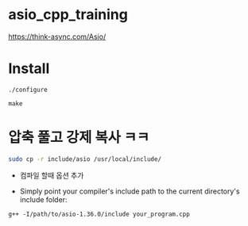# asio_cpp_training
https://think-async.com/Asio/

# Install

```
./configure

make
```

# 압축 풀고 강제 복사 ㅋㅋ

```bash
sudo cp -r include/asio /usr/local/include/
```

- 컴파일 할때 옵션 추가

- Simply point your compiler's include path to the current directory's include folder:

```
g++ -I/path/to/asio-1.36.0/include your_program.cpp
```
